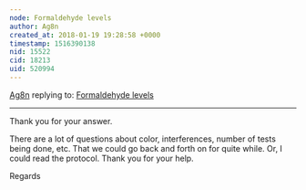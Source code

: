 ```yaml
---
node: Formaldehyde levels
author: Ag8n
created_at: 2018-01-19 19:28:58 +0000
timestamp: 1516390138
nid: 15522
cid: 18213
uid: 520994
---
```




[Ag8n](../profile/Ag8n) replying to: [Formaldehyde levels](../notes/Ag8n/01-14-2018/formaldehyde-levels)

----
Thank you for your answer. 

There are a lot of questions about color, interferences, number of tests being done, etc. That we could go back and forth on for quite while.  Or, I could read the protocol.  Thank you for your help.

Regards
